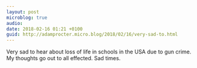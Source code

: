 ```yaml
---
layout: post
microblog: true
audio: 
date: 2018-02-16 01:21 +0100
guid: http://adamprocter.micro.blog/2018/02/16/very-sad-to.html
---
```

Very sad to hear about loss of life in schools in the USA due to gun crime. My thoughts go out to all effected. Sad times. 
